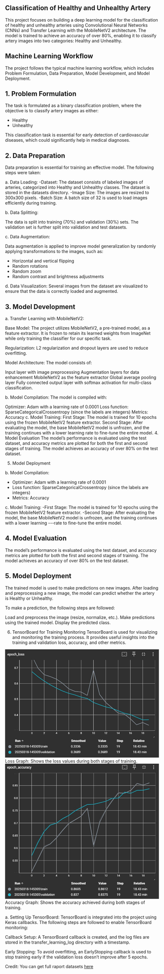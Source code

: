 
## Classification of Healthy and Unhealthy Artery

This project focuses on building a deep learning model for the classification of healthy and unhealthy arteries using Convolutional Neural Networks (CNNs) and Transfer Learning with the MobileNetV2 architecture. The model is trained to achieve an accuracy of over 80%, enabling it to classify artery images into two categories: Healthy and Unhealthy.

## Machine Learning Workflow

The project follows the typical machine learning workflow, which includes Problem Formulation, Data Preparation, Model Development, and Model Deployment.

## 1. Problem Formulation
The task is formulated as a binary classification problem, where the objective is to classify artery images as either:

- Healthy
- Unhealthy

This classification task is essential for early detection of cardiovascular diseases, which could significantly help in medical diagnoses.

## 2. Data Preparation
Data preparation is essential for training an effective model. The following steps were taken:

a. Data Loading:
-Dataset: The dataset consists of labeled images of arteries, categorized into Healthy and Unhealthy classes. The dataset is stored in the datasets directory.
-Image Size: The images are resized to 300x300 pixels.
-Batch Size: A batch size of 32 is used to load images efficiently during training.

b. Data Splitting:

The data is split into training (70%) and validation (30%) sets.
The validation set is further split into validation and test datasets.

c. Data Augmentation:

Data augmentation is applied to improve model generalization by randomly applying transformations to the images, such as:

- Horizontal and vertical flipping
- Random rotations
- Random zoom
- Random contrast and brightness adjustments

d. Data Visualization:
Several images from the dataset are visualized to ensure that the data is correctly loaded and augmented.

## 3. Model Development
a. Transfer Learning with MobileNetV2:

Base Model: The project utilizes MobileNetV2, a pre-trained model, as a feature extractor. It is frozen to retain its learned weights
from ImageNet while only training the classifier for our specific task.

Regularization: L2 regularization and dropout layers are used to reduce overfitting.

Model Architecture: The model consists of:


Input layer with image preprocessing Augmentation layers for data enhancement MobileNetV2 as the feature extractor Global average pooling layer Fully connected output layer with softmax activation for multi-class classification.

b. Model Compilation:
The model is compiled with:

Optimizer: Adam with a learning rate of 0.0001
Loss function: SparseCategoricalCrossentropy (since the labels are integers)
Metrics: Accuracy
c. Model Training:
First Stage: The model is trained for 10 epochs using the frozen MobileNetV2 feature extractor.
Second Stage: After evaluating the model, the base MobileNetV2 model is unfrozen, and the training continues with a lower learning rate to fine-tune the entire model.
4. Model Evaluation
The model’s performance is evaluated using the test dataset, and accuracy metrics are plotted for both the first and second stages of training. The model achieves an accuracy of over 80% on the test dataset.

5. Model Deployment

b. Model Compilation:
- Optimizer: Adam with a learning rate of 0.0001
- Loss function: SparseCategoricalCrossentropy (since the labels are integers)
- Metrics: Accuracy
  
c. Model Training:
-First Stage: The model is trained for 10 epochs using the frozen MobileNetV2 feature extractor.
-Second Stage: After evaluating the model, the base MobileNetV2 model is unfrozen, and the training continues with a lower learning ---rate to fine-tune the entire model.

## 4. Model Evaluation
The model’s performance is evaluated using the test dataset, and accuracy metrics are plotted for both the first and second stages of training. The model achieves an accuracy of over 80% on the test dataset.

## 5. Model Deployment

The trained model is used to make predictions on new images. After loading and preprocessing a new image, the model can predict whether the artery is Healthy or Unhealthy.

To make a prediction, the following steps are followed:

Load and preprocess the image (resize, normalize, etc.).
Make predictions using the trained model.
Display the predicted class.

6. TensorBoard for Training Monitoring
TensorBoard is used for visualizing and monitoring the training process. It provides useful insights into the training and validation loss, accuracy, and other metrics.

![alt text](<static/loss epoch.jpg>)
Loss Graph: Shows the loss values during both stages of training.
![alt text](<static/accuracy epoch.jpg>)
Accuracy Graph: Shows the accuracy achieved during both stages of training.

a. Setting Up TensorBoard:
TensorBoard is integrated into the project using Keras callbacks. The following steps are followed to enable TensorBoard monitoring:

Callback Setup: A TensorBoard callback is created, and the log files are stored in the transfer_learning_log directory with a timestamp.

Early Stopping: To avoid overfitting, an EarlyStopping callback is used to stop training early if the validation loss doesn’t improve after 5 epochs.

Credit: You can get full raport datasets [here](https://www.kaggle.com/datasets/harideepak/stenosis-new)

